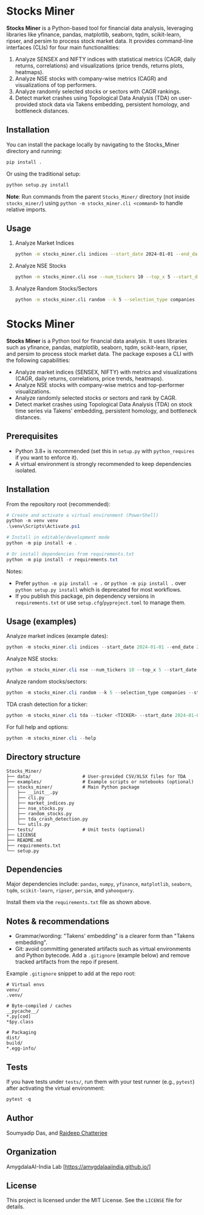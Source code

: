 # Stocks Miner

**Stocks Miner** is a Python-based tool for financial data analysis, leveraging libraries like yfinance, pandas, matplotlib, seaborn, tqdm, scikit-learn, ripser, and persim to process stock market data. It provides command-line interfaces (CLIs) for four main functionalities:

1. Analyze SENSEX and NIFTY indices with statistical metrics (CAGR, daily returns, correlations) and visualizations (price trends, returns plots, heatmaps).  
2. Analyze NSE stocks with company-wise metrics (CAGR) and visualizations of top performers.  
3. Analyze randomly selected stocks or sectors with CAGR rankings.  
4. Detect market crashes using Topological Data Analysis (TDA) on user-provided stock data via Takens embedding, persistent homology, and bottleneck distances.

## Installation

You can install the package locally by navigating to the Stocks_Miner directory and running:

```bash
pip install .
```

Or using the traditional setup:

```bash
python setup.py install
```

**Note**: Run commands from the parent `Stocks_Miner/` directory (not inside `stocks_miner/`) using `python -m stocks_miner.cli <command>` to handle relative imports.

## Usage

1. Analyze Market Indices  
   ```bash
   python -m stocks_miner.cli indices --start_date 2024-01-01 --end_date 2025-09-21
   ```

2. Analyze NSE Stocks  
   ```bash
   python -m stocks_miner.cli nse --num_tickers 10 --top_x 5 --start_date 2024-01-01 --end_date 2025-09-21
   ```

3. Analyze Random Stocks/Sectors  
   ```bash
   python -m stocks_miner.cli random --k 5 --selection_type companies --start_date 2024-01-01 --end_date 2025-09-21
   ```

# Stocks Miner

**Stocks Miner** is a Python tool for financial data analysis. It uses libraries such as yfinance, pandas, matplotlib, seaborn, tqdm, scikit-learn, ripser, and persim to process stock market data. The package exposes a CLI with the following capabilities:

- Analyze market indices (SENSEX, NIFTY) with metrics and visualizations (CAGR, daily returns, correlations, price trends, heatmaps).
- Analyze NSE stocks with company-wise metrics and top-performer visualizations.
- Analyze randomly selected stocks or sectors and rank by CAGR.
- Detect market crashes using Topological Data Analysis (TDA) on stock time series via Takens' embedding, persistent homology, and bottleneck distances.

## Prerequisites

- Python 3.8+ is recommended (set this in `setup.py` with `python_requires` if you want to enforce it).
- A virtual environment is strongly recommended to keep dependencies isolated.

## Installation

From the repository root (recommended):

```powershell
# Create and activate a virtual environment (PowerShell)
python -m venv venv
.\venv\Scripts\Activate.ps1

# Install in editable/development mode
python -m pip install -e .

# Or install dependencies from requirements.txt
python -m pip install -r requirements.txt
```

Notes:
- Prefer `python -m pip install -e .` or `python -m pip install .` over `python setup.py install` which is deprecated for most workflows.
- If you publish this package, pin dependency versions in `requirements.txt` or use `setup.cfg`/`pyproject.toml` to manage them.

## Usage (examples)

Analyze market indices (example dates):

```powershell
python -m stocks_miner.cli indices --start_date 2024-01-01 --end_date 2025-09-21
```

Analyze NSE stocks:

```powershell
python -m stocks_miner.cli nse --num_tickers 10 --top_x 5 --start_date 2024-01-01 --end_date 2025-09-21
```

Analyze random stocks/sectors:

```powershell
python -m stocks_miner.cli random --k 5 --selection_type companies --start_date 2024-01-01 --end_date 2025-09-21
```

TDA crash detection for a ticker:

```powershell
python -m stocks_miner.cli tda --ticker <TICKER> --start_date 2024-01-01 --end_date 2025-09-21
```

For full help and options:

```powershell
python -m stocks_miner.cli --help
```

## Directory structure

```
Stocks_Miner/
├── data/                   # User-provided CSV/XLSX files for TDA
├── examples/               # Example scripts or notebooks (optional)
├── stocks_miner/           # Main Python package
│   ├── __init__.py
│   ├── cli.py
│   ├── market_indices.py
│   ├── nse_stocks.py
│   ├── random_stocks.py
│   ├── tda_crash_detection.py
│   └── utils.py
├── tests/                  # Unit tests (optional)
├── LICENSE
├── README.md
├── requirements.txt
└── setup.py
```

## Dependencies

Major dependencies include: `pandas`, `numpy`, `yfinance`, `matplotlib`, `seaborn`, `tqdm`, `scikit-learn`, `ripser`, `persim`, and `yahooquery`.

Install them via the `requirements.txt` file as shown above.

## Notes & recommendations

- Grammar/wording: "Takens' embedding" is a clearer form than "Takens embedding".
- Git: avoid committing generated artifacts such as virtual environments and Python bytecode. Add a `.gitignore` (example below) and remove tracked artifacts from the repo if present.

Example `.gitignore` snippet to add at the repo root:

```
# Virtual envs
venv/
.venv/

# Byte-compiled / caches
__pycache__/
*.py[cod]
*$py.class

# Packaging
dist/
build/
*.egg-info/
```

## Tests

If you have tests under `tests/`, run them with your test runner (e.g., `pytest`) after activating the virtual environment:

```powershell
pytest -q
```

## Author

Soumyadip Das, and <a href="https://github.com/cserajdeep"> Rajdeep Chatterjee </a>

## Organization

AmygdalaAI-India Lab [https://amygdalaaiindia.github.io/]

## License

This project is licensed under the MIT License. See the `LICENSE` file for details.

